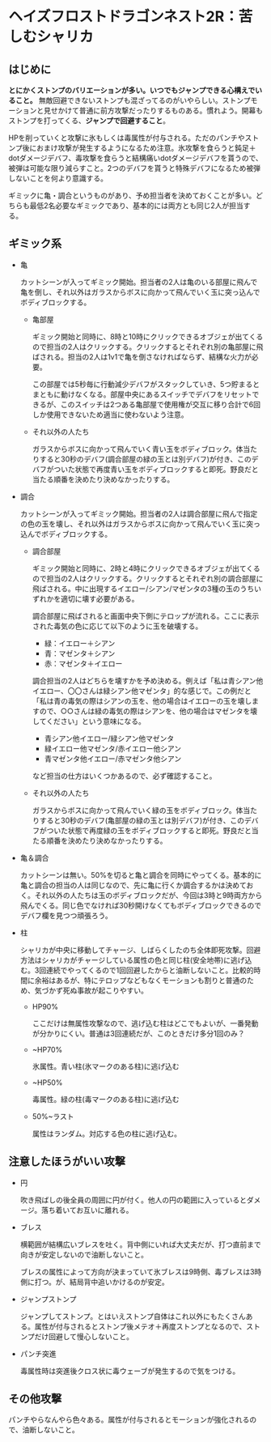 # ヘイズフロストドラゴンネスト2R：苦しむシャリカ

## はじめに

__とにかくストンプのバリエーションが多い。いつでもジャンプできる心構えでいること。__ 無敵回避できないストンプも混ざってるのがいやらしい。ストンプモーションと見せかけて普通に前方攻撃だったりするものある。慣れよう。開幕もストンプを打ってくる、__ジャンプで回避すること__。

HPを削っていくと攻撃に氷もしくは毒属性が付与される。ただのパンチやストンプ後におまけ攻撃が発生するようになるため注意。氷攻撃を食らうと鈍足＋dotダメージデバフ、毒攻撃を食らうと結構痛いdotダメージデバフを貰うので、被弾は可能な限り減らすこと。2つのデバフを貰うと特殊デバフになるため被弾しないことを何より意識する。

ギミックに亀・調合というものがあり、予め担当者を決めておくことが多い。どちらも最低2名必要なギミックであり、基本的には両方とも同じ2人が担当する。

## ギミック系

- 亀

    カットシーンが入ってギミック開始。担当者の2人は亀のいる部屋に飛んで亀を倒し、それ以外はガラスからボスに向かって飛んでいく玉に突っ込んでボディブロックする。

    - 亀部屋

        ギミック開始と同時に、8時と10時にクリックできるオブジェが出てくるので担当の2人はクリックする。クリックするとそれぞれ別の亀部屋に飛ばされる。担当の2人は1v1で亀を倒さなければならず、結構な火力が必要。

        この部屋では5秒毎に行動減少デバフがスタックしていき、5つ貯まるとまともに動けなくなる。部屋中央にあるスイッチでデバフをリセットできるが、このスイッチは2つある亀部屋で使用権が交互に移り合計で6回しか使用できないため適当に使わないよう注意。

    - それ以外の人たち

        ガラスからボスに向かって飛んでいく青い玉をボディブロック。体当たりすると30秒のデバフ(調合部屋の緑の玉とは別デバフ)が付き、このデバフがついた状態で再度青い玉をボディブロックすると即死。野良だと当たる順番を決めたり決めなかったりする。

- 調合

    カットシーンが入ってギミック開始。担当者の2人は調合部屋に飛んで指定の色の玉を壊し、それ以外はガラスからボスに向かって飛んでいく玉に突っ込んでボディブロックする。

    - 調合部屋

        ギミック開始と同時に、2時と4時にクリックできるオブジェが出てくるので担当の2人はクリックする。クリックするとそれぞれ別の調合部屋に飛ばされる。中に出現するイエロー/シアン/マゼンタの3種の玉のうちいずれかを適切に壊す必要がある。

        調合部屋に飛ばされると画面中央下側にテロップが流れる。ここに表示された毒気の色に応じて以下のように玉を破壊する。

        - 緑：イエロー＋シアン
        - 青：マゼンタ＋シアン
        - 赤：マゼンタ＋イエロー

        調合担当の2人はどちらを壊すかを予め決める。例えば「私は青シアン他イエロー、〇〇さんは緑シアン他マゼンタ」的な感じで。この例だと「私は青の毒気の際はシアンの玉を、他の場合はイエローの玉を壊しますので、○○さんは緑の毒気の際はシアンを、他の場合はマゼンタを壊してください」という意味になる。

        - 青シアン他イエロー/緑シアン他マゼンタ
        - 緑イエロー他マゼンタ/赤イエロー他シアン
        - 青マゼンタ他イエロー/赤マゼンタ他シアン

        など担当の仕方はいくつかあるので、必ず確認すること。

    - それ以外の人たち

        ガラスからボスに向かって飛んでいく緑の玉をボディブロック。体当たりすると30秒のデバフ(亀部屋の緑の玉とは別デバフ)が付き、このデバフがついた状態で再度緑の玉をボディブロックすると即死。野良だと当たる順番を決めたり決めなかったりする。

- 亀＆調合

    カットシーンは無い。50%を切ると亀と調合を同時にやってくる。基本的に亀と調合の担当の人は同じなので、先に亀に行くか調合するかは決めておく。それ以外の人たちは玉のボディブロックだが、今回は3時と9時両方から飛んでくる。同じ色でなければ30秒開けなくてもボディブロックできるのでデバフ欄を見つつ頑張ろう。

- 柱

    シャリカが中央に移動してチャージ、しばらくしたのち全体即死攻撃。回避方法はシャリカがチャージしている属性の色と同じ柱(安全地帯)に逃げ込む。3回連続でやってくるので1回回避したからと油断しないこと。比較的時間に余裕はあるが、特にテロップなどもなくモーションも割りと普通のため、気づかず死ぬ事故が起こりやすい。

    - HP90%

        ここだけは無属性攻撃なので、逃げ込む柱はどこでもよいが、一番発動が分かりにくい。普通は3回連続だが、このときだけ多分1回のみ？

    - ~HP70%

        氷属性。青い柱(氷マークのある柱)に逃げ込む

    - ~HP50%

        毒属性。緑の柱(毒マークのある柱)に逃げ込む

    - 50%~ラスト

        属性はランダム。対応する色の柱に逃げ込む。

## 注意したほうがいい攻撃

- 円

    吹き飛ばしの後全員の周囲に円が付く。他人の円の範囲に入っているとダメージ。落ち着いてお互いに離れる。

- ブレス

    横範囲が結構広いブレスを吐く。背中側にいれば大丈夫だが、打つ直前まで向きが安定しないので油断しないこと。

    ブレスの属性によって方向が決まっていて氷ブレスは9時側、毒ブレスは3時側に打つ。が、結局背中追いかけるのが安定。

- ジャンプストンプ

    ジャンプしてストンプ。とはいえストンプ自体はこれ以外にもたくさんある。属性が付与されるとストンプ後メテオ＋再度ストンプとなるので、ストンプだけ回避して慢心しないこと。

- パンチ突進

    毒属性時は突進後クロス状に毒ウェーブが発生するので気をつける。

## その他攻撃

パンチやらなんやら色々ある。属性が付与されるとモーションが強化されるので、油断しないこと。
